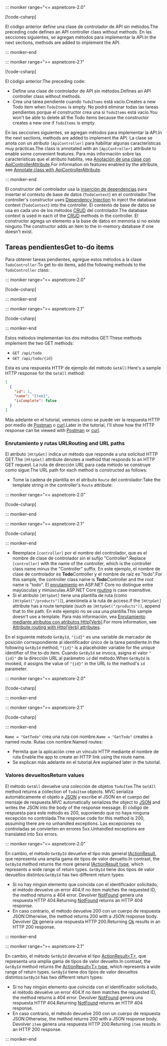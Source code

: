 ::: moniker range="<= aspnetcore-2.0"

[!code-csharp[](../../tutorials/first-web-api/samples/2.0/TodoApi/Controllers/TodoController2.cs?name=snippet_todo1)]

<span data-ttu-id="7a78f-101">El código anterior define una clase de controlador de API sin métodos.</span><span class="sxs-lookup"><span data-stu-id="7a78f-101">The preceding code defines an API controller class without methods.</span></span> <span data-ttu-id="7a78f-102">En las secciones siguientes, se agregan métodos para implementar la API.</span><span class="sxs-lookup"><span data-stu-id="7a78f-102">In the next sections, methods are added to implement the API.</span></span>

::: moniker-end

::: moniker range=">= aspnetcore-2.1"

[!code-csharp[](../../tutorials/first-web-api/samples/2.1/TodoApi/Controllers/TodoController2.cs?name=snippet_todo1)]

<span data-ttu-id="7a78f-103">El código anterior:</span><span class="sxs-lookup"><span data-stu-id="7a78f-103">The preceding code:</span></span>

* <span data-ttu-id="7a78f-104">Define una clase de controlador de API sin métodos.</span><span class="sxs-lookup"><span data-stu-id="7a78f-104">Defines an API controller class without methods.</span></span>
* <span data-ttu-id="7a78f-105">Crea una tarea pendiente cuando `TodoItems` está vacío.</span><span class="sxs-lookup"><span data-stu-id="7a78f-105">Creates a new Todo item when `TodoItems` is empty.</span></span> <span data-ttu-id="7a78f-106">No podrá eliminar todas las tareas pendientes porque el constructor crea una si `TodoItems` está vacío.</span><span class="sxs-lookup"><span data-stu-id="7a78f-106">You won't be able to delete all the Todo items because the constructor creates a new one if `TodoItems` is empty.</span></span>

<span data-ttu-id="7a78f-107">En las secciones siguientes, se agregan métodos para implementar la API.</span><span class="sxs-lookup"><span data-stu-id="7a78f-107">In the next sections, methods are added to implement the API.</span></span> <span data-ttu-id="7a78f-108">La clase se anota con un atributo `[ApiController]` para habilitar algunas características muy prácticas.</span><span class="sxs-lookup"><span data-stu-id="7a78f-108">The class is annotated with an `[ApiController]` attribute to enable some convenient features.</span></span> <span data-ttu-id="7a78f-109">Para más información sobre las características que el atributo habilita, vea [Anotación de una clase con ApiControllerAttribute](xref:web-api/index#annotate-class-with-apicontrollerattribute).</span><span class="sxs-lookup"><span data-stu-id="7a78f-109">For information on features enabled by the attribute, see [Annotate class with ApiControllerAttribute](xref:web-api/index#annotate-class-with-apicontrollerattribute).</span></span>

::: moniker-end

<span data-ttu-id="7a78f-110">El constructor del controlador usa la [inserción de dependencias](xref:fundamentals/dependency-injection) para insertar el contexto de base de datos (`TodoContext`) en el controlador.</span><span class="sxs-lookup"><span data-stu-id="7a78f-110">The controller's constructor uses [Dependency Injection](xref:fundamentals/dependency-injection) to inject the database context (`TodoContext`) into the controller.</span></span> <span data-ttu-id="7a78f-111">El contexto de base de datos se usa en cada uno de los métodos [CRUD](https://wikipedia.org/wiki/Create,_read,_update_and_delete) del controlador.</span><span class="sxs-lookup"><span data-stu-id="7a78f-111">The database context is used in each of the [CRUD](https://wikipedia.org/wiki/Create,_read,_update_and_delete) methods in the controller.</span></span> <span data-ttu-id="7a78f-112">El constructor agrega un elemento a la base de datos en memoria si no existe ninguno.</span><span class="sxs-lookup"><span data-stu-id="7a78f-112">The constructor adds an item to the in-memory database if one doesn't exist.</span></span>

## <a name="get-to-do-items"></a><span data-ttu-id="7a78f-113">Tareas pendientes</span><span class="sxs-lookup"><span data-stu-id="7a78f-113">Get to-do items</span></span>

<span data-ttu-id="7a78f-114">Para obtener tareas pendientes, agregue estos métodos a la clase `TodoController`:</span><span class="sxs-lookup"><span data-stu-id="7a78f-114">To get to-do items, add the following methods to the `TodoController` class:</span></span>

::: moniker range="<= aspnetcore-2.0"

[!code-csharp[](../../tutorials/first-web-api/samples/2.0/TodoApi/Controllers/TodoController.cs?name=snippet_GetAll)]

::: moniker-end

::: moniker range=">= aspnetcore-2.1"

[!code-csharp[](../../tutorials/first-web-api/samples/2.1/TodoApi/Controllers/TodoController.cs?name=snippet_GetAll)]

::: moniker-end

<span data-ttu-id="7a78f-115">Estos métodos implementan los dos métodos GET:</span><span class="sxs-lookup"><span data-stu-id="7a78f-115">These methods implement the two GET methods:</span></span>

* `GET /api/todo`
* `GET /api/todo/{id}`

<span data-ttu-id="7a78f-116">Esta es una respuesta HTTP de ejemplo del método `GetAll`:</span><span class="sxs-lookup"><span data-stu-id="7a78f-116">Here's a sample HTTP response for the `GetAll` method:</span></span>

```json
[
  {
    "id": 1,
    "name": "Item1",
    "isComplete": false
  }
]
```

<span data-ttu-id="7a78f-117">Más adelante en el tutorial, veremos cómo se puede ver la respuesta HTTP por medio de [Postman](https://www.getpostman.com/) o [curl](https://curl.haxx.se/docs/manpage.html).</span><span class="sxs-lookup"><span data-stu-id="7a78f-117">Later in the tutorial, I'll show how the HTTP response can be viewed with [Postman](https://www.getpostman.com/) or [curl](https://curl.haxx.se/docs/manpage.html).</span></span>

### <a name="routing-and-url-paths"></a><span data-ttu-id="7a78f-118">Enrutamiento y rutas URL</span><span class="sxs-lookup"><span data-stu-id="7a78f-118">Routing and URL paths</span></span>

<span data-ttu-id="7a78f-119">El atributo `[HttpGet]` indica un método que responde a una solicitud HTTP GET.</span><span class="sxs-lookup"><span data-stu-id="7a78f-119">The `[HttpGet]` attribute denotes a method that responds to an HTTP GET request.</span></span> <span data-ttu-id="7a78f-120">La ruta de dirección URL para cada método se construye como sigue:</span><span class="sxs-lookup"><span data-stu-id="7a78f-120">The URL path for each method is constructed as follows:</span></span>

* <span data-ttu-id="7a78f-121">Tome la cadena de plantilla en el atributo `Route` del controlador:</span><span class="sxs-lookup"><span data-stu-id="7a78f-121">Take the template string in the controller's `Route` attribute:</span></span>

::: moniker range="<= aspnetcore-2.0"

[!code-csharp[](../../tutorials/first-web-api/samples/2.0/TodoApi/Controllers/TodoController.cs?name=TodoController&highlight=3)]

::: moniker-end

::: moniker range=">= aspnetcore-2.1"

[!code-csharp[](../../tutorials/first-web-api/samples/2.1/TodoApi/Controllers/TodoController.cs?name=TodoController&highlight=3)]

::: moniker-end

* <span data-ttu-id="7a78f-122">Reemplace `[controller]` por el nombre del controlador, que es el nombre de clase de controlador sin el sufijo "Controller".</span><span class="sxs-lookup"><span data-stu-id="7a78f-122">Replace `[controller]` with the name of the controller, which is the controller class name minus the "Controller" suffix.</span></span> <span data-ttu-id="7a78f-123">En este ejemplo, el nombre de clase de controlador es **Todo**Controller y el nombre de raíz es "todo".</span><span class="sxs-lookup"><span data-stu-id="7a78f-123">For this sample, the controller class name is **Todo**Controller and the root name is "todo".</span></span> <span data-ttu-id="7a78f-124">El [enrutamiento](xref:mvc/controllers/routing) en ASP.NET Core no distingue entre mayúsculas y minúsculas.</span><span class="sxs-lookup"><span data-stu-id="7a78f-124">ASP.NET Core [routing](xref:mvc/controllers/routing) is case insensitive.</span></span>
* <span data-ttu-id="7a78f-125">Si el atributo `[HttpGet]` tiene una plantilla de ruta (como `[HttpGet("/products")]`), anexiónela a la ruta de acceso.</span><span class="sxs-lookup"><span data-stu-id="7a78f-125">If the `[HttpGet]` attribute has a route template (such as `[HttpGet("/products")]`, append that to the path.</span></span> <span data-ttu-id="7a78f-126">En este ejemplo no se usa una plantilla.</span><span class="sxs-lookup"><span data-stu-id="7a78f-126">This sample doesn't use a template.</span></span> <span data-ttu-id="7a78f-127">Para más información, vea [Enrutamiento mediante atributos con atributos Http[Verb]](xref:mvc/controllers/routing#attribute-routing-with-httpverb-attributes).</span><span class="sxs-lookup"><span data-stu-id="7a78f-127">For more information, see [Attribute routing with Http[Verb] attributes](xref:mvc/controllers/routing#attribute-routing-with-httpverb-attributes).</span></span>

<span data-ttu-id="7a78f-128">En el siguiente método `GetById`, `"{id}"` es una variable de marcador de posición correspondiente al identificador único de la tarea pendiente.</span><span class="sxs-lookup"><span data-stu-id="7a78f-128">In the following `GetById` method, `"{id}"` is a placeholder variable for the unique identifier of the to-do item.</span></span> <span data-ttu-id="7a78f-129">Cuando `GetById` se invoca, asigna el valor `"{id}"` de la dirección URL al parámetro `id` del método.</span><span class="sxs-lookup"><span data-stu-id="7a78f-129">When `GetById` is invoked, it assigns the value of `"{id}"` in the URL to the method's `id` parameter.</span></span>

::: moniker range="<= aspnetcore-2.0"

[!code-csharp[](../../tutorials/first-web-api/samples/2.0/TodoApi/Controllers/TodoController.cs?name=snippet_GetByID&highlight=1-2)]

::: moniker-end

::: moniker range=">= aspnetcore-2.1"

[!code-csharp[](../../tutorials/first-web-api/samples/2.1/TodoApi/Controllers/TodoController.cs?name=snippet_GetByID&highlight=1-2)]

::: moniker-end

<span data-ttu-id="7a78f-130">`Name = "GetTodo"` crea una ruta con nombre.</span><span class="sxs-lookup"><span data-stu-id="7a78f-130">`Name = "GetTodo"` creates a named route.</span></span> <span data-ttu-id="7a78f-131">Rutas con nombre:</span><span class="sxs-lookup"><span data-stu-id="7a78f-131">Named routes:</span></span>

* <span data-ttu-id="7a78f-132">Permita que la aplicación cree un vínculo HTTP mediante el nombre de ruta.</span><span class="sxs-lookup"><span data-stu-id="7a78f-132">Enable the app to create an HTTP link using the route name.</span></span>
* <span data-ttu-id="7a78f-133">Se explican más adelante en el tutorial.</span><span class="sxs-lookup"><span data-stu-id="7a78f-133">Are explained later in the tutorial.</span></span>

### <a name="return-values"></a><span data-ttu-id="7a78f-134">Valores devueltos</span><span class="sxs-lookup"><span data-stu-id="7a78f-134">Return values</span></span>

<span data-ttu-id="7a78f-135">El método `GetAll` devuelve una colección de objetos `TodoItem`.</span><span class="sxs-lookup"><span data-stu-id="7a78f-135">The `GetAll` method returns a collection of `TodoItem` objects.</span></span> <span data-ttu-id="7a78f-136">MVC serializa automáticamente el objeto a [JSON](https://www.json.org/) y escribe el JSON en el cuerpo del mensaje de respuesta.</span><span class="sxs-lookup"><span data-stu-id="7a78f-136">MVC automatically serializes the object to [JSON](https://www.json.org/) and writes the JSON into the body of the response message.</span></span> <span data-ttu-id="7a78f-137">El código de respuesta para este método es 200, suponiendo que no haya ninguna excepción no controlada.</span><span class="sxs-lookup"><span data-stu-id="7a78f-137">The response code for this method is 200, assuming there are no unhandled exceptions.</span></span> <span data-ttu-id="7a78f-138">Las excepciones no controladas se convierten en errores 5xx.</span><span class="sxs-lookup"><span data-stu-id="7a78f-138">Unhandled exceptions are translated into 5xx errors.</span></span>

::: moniker range="<= aspnetcore-2.0"

<span data-ttu-id="7a78f-139">En cambio, el método `GetById` devuelve el tipo más general [IActionResult](xref:web-api/action-return-types#iactionresult-type), que representa una amplia gama de tipos de valor devuelto.</span><span class="sxs-lookup"><span data-stu-id="7a78f-139">In contrast, the `GetById` method returns the more general [IActionResult type](xref:web-api/action-return-types#iactionresult-type), which represents a wide range of return types.</span></span> <span data-ttu-id="7a78f-140">`GetById` tiene dos tipos de valor devueltos distintos:</span><span class="sxs-lookup"><span data-stu-id="7a78f-140">`GetById` has two different return types:</span></span>

* <span data-ttu-id="7a78f-141">Si no hay ningún elemento que coincida con el identificador solicitado, el método devuelve un error 404.</span><span class="sxs-lookup"><span data-stu-id="7a78f-141">If no item matches the requested ID, the method returns a 404 error.</span></span> <span data-ttu-id="7a78f-142">Devolver [NotFound](/dotnet/api/microsoft.aspnetcore.mvc.controllerbase.notfound) genera una respuesta HTTP 404.</span><span class="sxs-lookup"><span data-stu-id="7a78f-142">Returning [NotFound](/dotnet/api/microsoft.aspnetcore.mvc.controllerbase.notfound) returns an HTTP 404 response.</span></span>
* <span data-ttu-id="7a78f-143">En caso contrario, el método devuelve 200 con un cuerpo de respuesta JSON.</span><span class="sxs-lookup"><span data-stu-id="7a78f-143">Otherwise, the method returns 200 with a JSON response body.</span></span> <span data-ttu-id="7a78f-144">Devolver [Ok](/dotnet/api/microsoft.aspnetcore.mvc.controllerbase.ok) genera una respuesta HTTP 200.</span><span class="sxs-lookup"><span data-stu-id="7a78f-144">Returning [Ok](/dotnet/api/microsoft.aspnetcore.mvc.controllerbase.ok) results in an HTTP 200 response.</span></span>

::: moniker-end

::: moniker range=">= aspnetcore-2.1"

<span data-ttu-id="7a78f-145">En cambio, el método `GetById` devuelve el tipo [ActionResult\<T>](xref:web-api/action-return-types#actionresultt-type), que representa una amplia gama de tipos de valor devuelto.</span><span class="sxs-lookup"><span data-stu-id="7a78f-145">In contrast, the `GetById` method returns the [ActionResult\<T> type](xref:web-api/action-return-types#actionresultt-type), which represents a wide range of return types.</span></span> <span data-ttu-id="7a78f-146">`GetById` tiene dos tipos de valor devueltos distintos:</span><span class="sxs-lookup"><span data-stu-id="7a78f-146">`GetById` has two different return types:</span></span>

* <span data-ttu-id="7a78f-147">Si no hay ningún elemento que coincida con el identificador solicitado, el método devuelve un error 404.</span><span class="sxs-lookup"><span data-stu-id="7a78f-147">If no item matches the requested ID, the method returns a 404 error.</span></span> <span data-ttu-id="7a78f-148">Devolver [NotFound](/dotnet/api/microsoft.aspnetcore.mvc.controllerbase.notfound) genera una respuesta HTTP 404.</span><span class="sxs-lookup"><span data-stu-id="7a78f-148">Returning [NotFound](/dotnet/api/microsoft.aspnetcore.mvc.controllerbase.notfound) returns an HTTP 404 response.</span></span>
* <span data-ttu-id="7a78f-149">En caso contrario, el método devuelve 200 con un cuerpo de respuesta JSON.</span><span class="sxs-lookup"><span data-stu-id="7a78f-149">Otherwise, the method returns 200 with a JSON response body.</span></span> <span data-ttu-id="7a78f-150">Devolver `item` genera una respuesta HTTP 200.</span><span class="sxs-lookup"><span data-stu-id="7a78f-150">Returning `item` results in an HTTP 200 response.</span></span>

::: moniker-end
